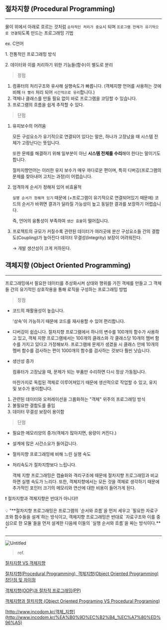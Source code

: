 ## 절차지향 (**Procedural Programming)**

---

물이 위에서 아래로 흐르는 것처럼 `순차적인 처리가 중요`시 되며 `프로그램 전체가 유기적으로 연결`되도록 만드는 프로그래밍 기법

ex. C언어

1. 전통적인 프로그래밍 방식

2. 데이터와 이를 처리하기 위한 기능들(함수)이 별도로 분리 

> 장점
> 
1. 컴퓨터의 처리구조와 유사해 실행속도가 빠릅니다. (객체지향 언어를 사용하는 것에 비해 `더 빨리` 처리 되어 `시간적으로 유리`합니다.)
2. 객체나 클래스를 만들 필요 없이 바로 프로그램을 코딩할 수 있습니다.
3. 프로그램의 흐름을 쉽게 추적할 수 있다.

> 단점
> 
1. 유지보수의 어려움
    
    모든 구성요소가 유기적으로 연결되어 있다는 말은, 하나가 고장났을 때 시스템 전체가 고장난다는 뜻입니다.
    
    또한 문제를 해결하기 위해 일부분이 아닌 **시스템 전체를 수리**해야 한다는 말이기도 합니다.
    
    절차지향언어는 이러한 유지 보수가 매우 까다로운 편이며, 특히 디버깅(프로그램의 문제를 찾아내어 고치는 과정)이 어렵습니다.
    
2. 엄격하게 순서가 정해져 있어 비효율적
    
    `실행 순서가 정해져 있기` 때문에 (+프로그램이 유기적으로 연결되어있기 때문에) 코드의 순서가 바뀌면 결과가 달라질 가능성이 높고 동일한 결과를 보장하기 어렵습니다.
    
    즉, 언어의 융통성이 부족하여 `생산 효율`이 떨어집니다.
    
3. 프로젝트의 규모가 커질수록 관련된 데이터가 여러곳에 분산 구성요소들 간의 결합도(Coupling)가 높아진다 데이터 무결성(Integrity) 보장이 어려워진다.

      → 개발 생산성이 크게 저하된다.

## 객체지향 (O**bject Oriented Programming**)

---

프로그래밍에서 필요한 데이터를 추상화시켜 상태와 행위를 가진 객체를 만들고 그 객체들 간의 유기적인 상호작용을 통해 로직을 구성하는 프로그래밍 방법

> 장점
> 
- 코드의 재활용성이 높습니다.
    
    '상속'이 가능하기 때문에 코드를 재사용할 수 있어 편리합니다.
    
- 디버깅이 쉽습니다.
절차지향 프로그램에서 하나의 변수를 100개의 함수가 사용하고 있고, 객체 지향 프로그램에서는 100개의 클래스와 각 클래스당 10개의 멤버 함수를 가지고 있다고 가정해보자. 프로그램에 문제가 생겼을 시 클래스 안에 10개의 멤버 함수를 검사하는 편이 1000개의 함수를 검사하는 것보다 훨씬 낫습니다.
- 생산성 증가
    
    컴퓨터가 고장났을 때, 문제가 되는 부품만 수리하면 다시 정상 가동됩니다.
    
    마찬가지로 독립된 객체로 이루어져있기 때문에 생산적으로 작업할 수 있고, 유지 및 보수가 용이합니다.
    

1. 관련된 데이터와 오퍼레이션을 그룹화하는 "객체" 위주의 프로그래밍 방식
2. 불필요한 결합도를 줄임
3. 데이터 무결성 보장이 용이함

> 단점
> 
- 필요한 메모리양의 증가(객체가 많아지면, 용량이 커진다.)
- 설계에 많은 시간소요가 들어갑니다.
- 절차지향 프로그래밍에 비해 느린 실행 속도
- 처리속도가 절차지향보다 느립니다.
    
    객체 지향 프로그래밍은 캡슐화와 격리구조에 때문에 절차지향 프로그래밍과 비교하면 실행 속도가 느리다. 또한, 객체지향에서는 모든 것을 객체로 생각하기 때문에 추가적인 포인터 크기의 메모리와 연산에 대한 비용이 들어가게 된다.
    

❗ 절차지향과 객체지향은 반대가 아니다!!

<aside>
💡 "**절차지향 프로그래밍은 프로그램의 `순서와 흐름`을 먼저 세우고 `필요한 자료구조와 함수들을 설계`하는 방식이고, 객체지향 프로그래밍은 반대로 `자료구조와 이를 중심으로 한 모듈`들을 먼저 설계한 다음에 이들의 `실행 순서와 흐름`을 짜는 방식이다.** "

</aside>

---

![Untitled](https://s3-us-west-2.amazonaws.com/secure.notion-static.com/3ed44064-14b5-4166-860f-55c68db5cd0a/Untitled.png)

> ref.
> 

[절차지향 VS 객체지향](https://brownbears.tistory.com/407)

[절차지향(Procedural Programming), 객체지향(Object Oriented Programming) 장단점 및 차이점](https://usefultoknow.tistory.com/entry/%EC%A0%88%EC%B0%A8%EC%A7%80%ED%96%A5Procedural-Programming-%EA%B0%9D%EC%B2%B4%EC%A7%80%ED%96%A5Object-Oriented-Programming-%EC%9E%A5%EB%8B%A8%EC%A0%90-%EB%B0%8F-%EC%B0%A8%EC%9D%B4%EC%A0%90)

[객체지향(OOP)과 절차적 프로그래밍(PP)](https://st-lab.tistory.com/151)

[객체지향과 절차지향 (Object Oriented Programing VS Procedural Programing)](https://cocoon1787.tistory.com/44)

[http://www.incodom.kr/객체_지향](http://www.incodom.kr/%EA%B0%9D%EC%B2%B4_%EC%A7%80%ED%96%A5)